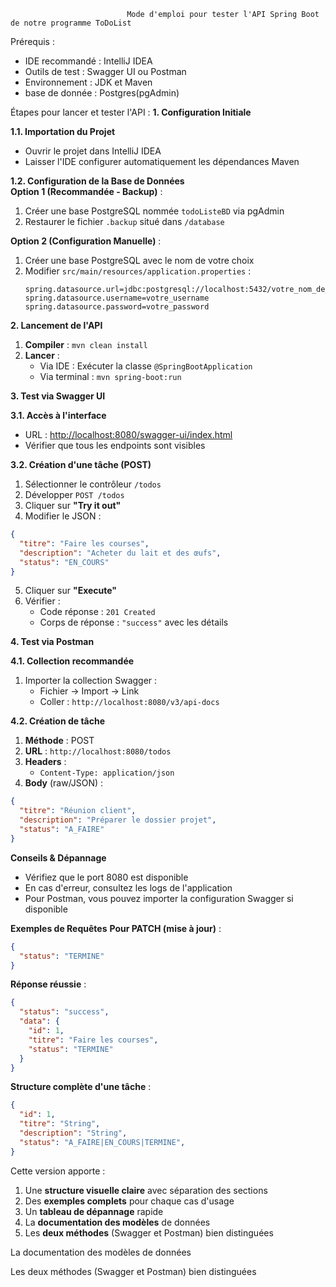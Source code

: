                               Mode d'emploi pour tester l'API Spring Boot de notre programme ToDoList


Prérequis :
- IDE recommandé : IntelliJ IDEA
- Outils de test : Swagger UI ou Postman
- Environnement : JDK et Maven
- base de donnée : Postgres(pgAdmin)

Étapes pour lancer et tester l'API :
 **1. Configuration Initiale**  

 **1.1. Importation du Projet**  
- Ouvrir le projet dans IntelliJ IDEA  
- Laisser l'IDE configurer automatiquement les dépendances Maven  

 **1.2. Configuration de la Base de Données**  
**Option 1 (Recommandée - Backup)** :  
1. Créer une base PostgreSQL nommée `todoListeBD` via pgAdmin  
2. Restaurer le fichier `.backup` situé dans `/database`  

**Option 2 (Configuration Manuelle)** :  
1. Créer une base PostgreSQL avec le nom de votre choix  
2. Modifier `src/main/resources/application.properties` :  
   ```properties
   spring.datasource.url=jdbc:postgresql://localhost:5432/votre_nom_de_base
   spring.datasource.username=votre_username
   spring.datasource.password=votre_password
   ```

 **2. Lancement de l'API**
1. **Compiler** : `mvn clean install`
2. **Lancer** :
   - Via IDE : Exécuter la classe `@SpringBootApplication`
   - Via terminal : `mvn spring-boot:run`


 **3. Test via Swagger UI**

 **3.1. Accès à l'interface**
- URL : [http://localhost:8080/swagger-ui/index.html](http://localhost:8080/swagger-ui/index.html)
- Vérifier que tous les endpoints sont visibles

 **3.2. Création d'une tâche (POST)**
1. Sélectionner le contrôleur `/todos`
2. Développer `POST /todos`
3. Cliquer sur **"Try it out"**
4. Modifier le JSON :
```json
{
  "titre": "Faire les courses",
  "description": "Acheter du lait et des œufs",
  "status": "EN_COURS"
}
```
5. Cliquer sur **"Execute"**
6. Vérifier :
   - Code réponse : `201 Created`
   - Corps de réponse : `"success"` avec les détails


 **4. Test via Postman**

 **4.1. Collection recommandée**
1. Importer la collection Swagger :
   - Fichier → Import → Link
   - Coller : `http://localhost:8080/v3/api-docs`

 **4.2. Création de tâche**
1. **Méthode** : POST
2. **URL** : `http://localhost:8080/todos`
3. **Headers** :
   - `Content-Type: application/json`
4. **Body** (raw/JSON) :
```json
{
  "titre": "Réunion client",
  "description": "Préparer le dossier projet",
  "status": "A_FAIRE"
}
```



 **Conseils & Dépannage**
- Vérifiez que le port 8080 est disponible
- En cas d'erreur, consultez les logs de l'application
- Pour Postman, vous pouvez importer la configuration Swagger si disponible



 **Exemples de Requêtes**
**Pour PATCH (mise à jour)** :
```json
{
  "status": "TERMINE"
}
```

**Réponse réussie** :
```json
{
  "status": "success",
  "data": {
    "id": 1,
    "titre": "Faire les courses",
    "status": "TERMINE"
  }
}
```

**Structure complète d'une tâche** :
```json
{
  "id": 1,
  "titre": "String",
  "description": "String",
  "status": "A_FAIRE|EN_COURS|TERMINE",
}
```


Cette version apporte :
1. Une **structure visuelle claire** avec séparation des sections
2. Des **exemples complets** pour chaque cas d'usage
3. Un **tableau de dépannage** rapide
4. La **documentation des modèles** de données
5. Les **deux méthodes** (Swagger et Postman) bien distinguées

La documentation des modèles de données

Les deux méthodes (Swagger et Postman) bien distinguées

